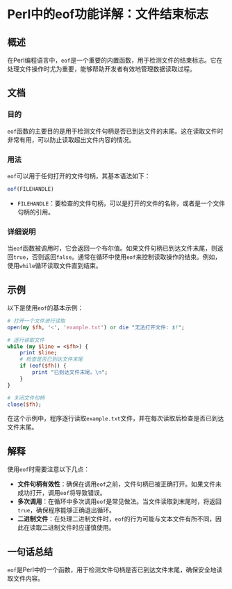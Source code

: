<!--
Meta Description: # Perl中的eof功能详解：文件结束标志 ## 概述 在Perl编程语言中，`eof`是一个重要的内置函数，用于检测文件的结束标志。它在处理文件操作时尤为重要，能够帮助开发者有效地管理数据读取过程。 ## 文档 ### 目的 `eof`函数的主要目的是用于检测文件句柄是否已到达文件的末尾。这在读...
Meta Keywords: eof, perl, filehandle, true, while
-->

# Perl中的eof功能详解：文件结束标志

## 概述
在Perl编程语言中，`eof`是一个重要的内置函数，用于检测文件的结束标志。它在处理文件操作时尤为重要，能够帮助开发者有效地管理数据读取过程。

## 文档
### 目的
`eof`函数的主要目的是用于检测文件句柄是否已到达文件的末尾。这在读取文件时非常有用，可以防止读取超出文件内容的情况。

### 用法
`eof`可以用于任何打开的文件句柄，其基本语法如下：

```perl
eof(FILEHANDLE)
```

- `FILEHANDLE`：要检查的文件句柄，可以是打开的文件的名称，或者是一个文件句柄的引用。

### 详细说明
当`eof`函数被调用时，它会返回一个布尔值。如果文件句柄已到达文件末尾，则返回`true`，否则返回`false`。通常在循环中使用`eof`来控制读取操作的结束。例如，使用`while`循环读取文件直到结束。

## 示例
以下是使用`eof`的基本示例：

```perl
# 打开一个文件进行读取
open(my $fh, '<', 'example.txt') or die "无法打开文件: $!";

# 逐行读取文件
while (my $line = <$fh>) {
    print $line;
    # 检查是否已到达文件末尾
    if (eof($fh)) {
        print "已到达文件末尾。\n";
    }
}

# 关闭文件句柄
close($fh);
```

在这个示例中，程序逐行读取`example.txt`文件，并在每次读取后检查是否已到达文件末尾。

## 解释
使用`eof`时需要注意以下几点：

- **文件句柄有效性**：确保在调用`eof`之前，文件句柄已被正确打开。如果文件未成功打开，调用`eof`将导致错误。
- **多次调用**：在循环中多次调用`eof`是常见做法。当文件读取到末尾时，将返回`true`，确保程序能够正确退出循环。
- **二进制文件**：在处理二进制文件时，`eof`的行为可能与文本文件有所不同，因此在读取二进制文件时应谨慎使用。

## 一句话总结
`eof`是Perl中的一个函数，用于检测文件句柄是否已到达文件末尾，确保安全地读取文件内容。